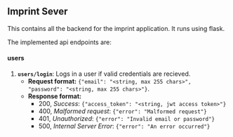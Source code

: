 ## Imprint Sever

This contains all the backend for the imprint application. It runs using flask.

The implemented api endpoints are:

#### users

1. **`users/login`**: Logs in a user if valid credentials are recieved.
    - **Request format:** `{"email": "<string, max 255 chars>", "password": "<string, max 255 chars>"}`.
    - **Response format:**
        - 200, _Success_: `{"access_token": "<string, jwt access token>"}`
        - 400, _Malformed request_: `{"error": "Malformed request"}`
        - 401, _Unauthorized_: `{"error": "Invalid email or password"}`
        - 500, _Internal Server Error_: `{"error": "An error occurred"}`

